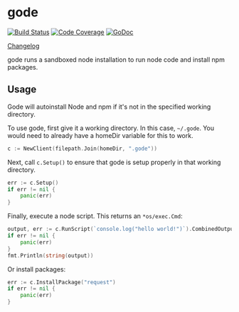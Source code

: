 gode
====

[![Build Status](https://travis-ci.org/dickeyxxx/gode.svg?branch=master)](https://travis-ci.org/dickeyxxx/gode)
[![Code Coverage](http://gocover.io/_badge/github.com/dickeyxxx/gode)](http://gocover.io/github.com/dickeyxxx/gode)
[![GoDoc](https://godoc.org/github.com/dickeyxxx/gode?status.svg)](https://godoc.org/github.com/dickeyxxx/gode)

[Changelog](CHANGELOG)

gode runs a sandboxed node installation to run node code and install npm packages.

Usage
-----

Gode will autoinstall Node and npm if it's not in the specified working directory.

To use gode, first give it a working directory. In this case, `~/.gode`. You would need to already have a homeDir variable for this to work.

```go
c := NewClient(filepath.Join(homeDir, ".gode"))
```

Next, call `c.Setup()` to ensure that gode is setup properly in that working directory.

```go
err := c.Setup()
if err != nil {
    panic(err)
}
```

Finally, execute a node script. This returns an `*os/exec.Cmd`:

```go
output, err := c.RunScript(`console.log("hello world!")`).CombinedOutput()
if err != nil {
    panic(err)
}
fmt.Println(string(output))
```

Or install packages:

```go
err := c.InstallPackage("request")
if err != nil {
    panic(err)
}
```

